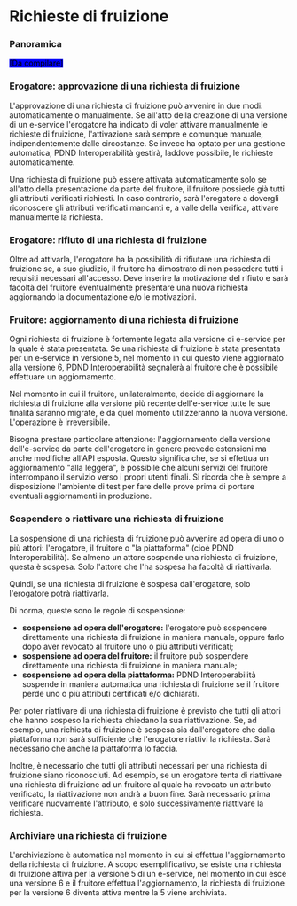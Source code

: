 # Richieste di fruizione

### Panoramica&#x20;

<mark style="background-color:blue;">\[Da compilare]</mark>

### Erogatore: approvazione di una richiesta di fruizione

L'approvazione di una richiesta di fruizione può avvenire in due modi: automaticamente o manualmente. Se all'atto della creazione di una versione di un e-service l'erogatore ha indicato di voler attivare manualmente le richieste di fruizione, l'attivazione sarà sempre e comunque manuale, indipendentemente dalle circostanze. Se invece ha optato per una gestione automatica, PDND Interoperabilità gestirà, laddove possibile, le richieste automaticamente.

Una richiesta di fruizione può essere attivata automaticamente solo se all'atto della presentazione da parte del fruitore, il fruitore possiede già tutti gli attributi verificati richiesti. In caso contrario, sarà l'erogatore a dovergli riconoscere gli attributi verificati mancanti e, a valle della verifica, attivare manualmente la richiesta.

### Erogatore: rifiuto di una richiesta di fruizione

Oltre ad attivarla, l'erogatore ha la possibilità di rifiutare una richiesta di fruizione se, a suo giudizio, il fruitore ha dimostrato di non possedere tutti i requisiti necessari all'accesso. Deve inserire la motivazione del rifiuto e sarà facoltà del fruitore eventualmente presentare una nuova richiesta aggiornando la documentazione e/o le motivazioni.

### Fruitore: aggiornamento di una richiesta di fruizione

Ogni richiesta di fruizione è fortemente legata alla versione di e-service per la quale è stata presentata. Se una richiesta di fruizione è stata presentata per un e-service in versione 5, nel momento in cui questo viene aggiornato alla versione 6, PDND Interoperabilità segnalerà al fruitore che è possibile effettuare un aggiornamento.

Nel momento in cui il fruitore, unilateralmente, decide di aggiornare la richiesta di fruizione alla versione più recente dell'e-service tutte le sue finalità saranno migrate, e da quel momento utilizzeranno la nuova versione. L'operazione è irreversibile.

Bisogna prestare particolare attenzione: l'aggiornamento della versione dell'e-service da parte dell'erogatore in genere prevede estensioni ma anche modifiche all'API esposta. Questo significa che, se si effettua un aggiornamento "alla leggera", è possibile che alcuni servizi del fruitore interrompano il servizio verso i propri utenti finali. Si ricorda che è sempre a disposizione l'ambiente di test per fare delle prove prima di portare eventuali aggiornamenti in produzione.

### Sospendere o riattivare una richiesta di fruizione

La sospensione di una richiesta di fruizione può avvenire ad opera di uno o più attori: l'erogatore, il fruitore o "la piattaforma" (cioè PDND Interoperabilità). Se almeno un attore sospende una richiesta di fruizione, questa è sospesa. Solo l'attore che l'ha sospesa ha facoltà di riattivarla.

Quindi, se una richiesta di fruizione è sospesa dall'erogatore, solo l'erogatore potrà riattivarla.

&#x20;Di norma, queste sono le regole di sospensione:

* **sospensione ad opera dell'erogatore:** l'erogatore può sospendere direttamente una richiesta di fruizione in maniera manuale, oppure farlo dopo aver revocato al fruitore uno o più attributi verificati;&#x20;
* **sospensione ad opera del fruitore:** il fruitore può sospendere direttamente una richiesta di fruizione in maniera manuale;
* **sospensione ad opera della piattaforma:** PDND Interoperabilità sospende in maniera automatica una richiesta di fruizione se il fruitore perde uno o più attributi certificati e/o dichiarati.

Per poter riattivare di una richiesta di fruizione è previsto che tutti gli attori che hanno sospeso la richiesta chiedano la sua riattivazione. Se, ad esempio, una richiesta di fruizione è sospesa sia dall'erogatore che dalla piattaforma non sarà sufficiente che l'erogatore riattivi la richiesta. Sarà necessario che anche la piattaforma lo faccia.

Inoltre, è necessario che tutti gli attributi necessari per una richiesta di fruizione siano riconosciuti. Ad esempio, se un erogatore tenta di riattivare una richiesta di fruizione ad un fruitore al quale ha revocato un attributo verificato, la riattivazione non andrà a buon fine. Sarà necessario prima verificare nuovamente l'attributo, e solo successivamente riattivare la richiesta.

### Archiviare una richiesta di fruizione

L'archiviazione è automatica nel momento in cui si effettua l'aggiornamento della richiesta di fruizione. A scopo esemplificativo, se esiste una richiesta di fruizione attiva per la versione 5 di un e-service, nel momento in cui esce una versione 6 e il fruitore effettua l'aggiornamento, la richiesta di fruizione per la versione 6 diventa attiva mentre la 5 viene archiviata.



